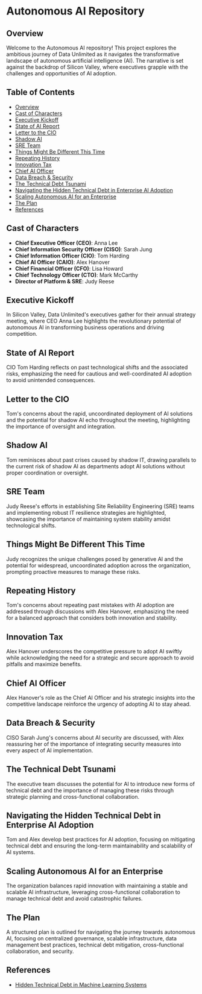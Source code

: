 
# Autonomous AI Repository

## Overview
Welcome to the Autonomous AI repository! This project explores the ambitious journey of Data Unlimited as it navigates the transformative landscape of autonomous artificial intelligence (AI). The narrative is set against the backdrop of Silicon Valley, where executives grapple with the challenges and opportunities of AI adoption.

## Table of Contents
- [Overview](#overview)
- [Cast of Characters](#cast-of-characters)
- [Executive Kickoff](#executive-kickoff)
- [State of AI Report](#state-of-ai-report)
- [Letter to the CIO](#letter-to-the-cio)
- [Shadow AI](#shadow-ai)
- [SRE Team](#sre-team)
- [Things Might Be Different This Time](#things-might-be-different-this-time)
- [Repeating History](#repeating-history)
- [Innovation Tax](#innovation-tax)
- [Chief AI Officer](#chief-ai-officer)
- [Data Breach & Security](#data-breach--security)
- [The Technical Debt Tsunami](#the-technical-debt-tsunami)
- [Navigating the Hidden Technical Debt in Enterprise AI Adoption](#navigating-the-hidden-technical-debt-in-enterprise-ai-adoption)
- [Scaling Autonomous AI for an Enterprise](#scaling-autonomous-ai-for-an-enterprise)
- [The Plan](#the-plan)
- [References](#references)

## Cast of Characters
- **Chief Executive Officer (CEO)**: Anna Lee
- **Chief Information Security Officer (CISO)**: Sarah Jung
- **Chief Information Officer (CIO)**: Tom Harding
- **Chief AI Officer (CAIO)**: Alex Hanover
- **Chief Financial Officer (CFO)**: Lisa Howard
- **Chief Technology Officer (CTO)**: Mark McCarthy
- **Director of Platform & SRE**: Judy Reese

## Executive Kickoff
In Silicon Valley, Data Unlimited's executives gather for their annual strategy meeting, where CEO Anna Lee highlights the revolutionary potential of autonomous AI in transforming business operations and driving competition.

## State of AI Report
CIO Tom Harding reflects on past technological shifts and the associated risks, emphasizing the need for cautious and well-coordinated AI adoption to avoid unintended consequences.

## Letter to the CIO
Tom's concerns about the rapid, uncoordinated deployment of AI solutions and the potential for shadow AI echo throughout the meeting, highlighting the importance of oversight and integration.

## Shadow AI
Tom reminisces about past crises caused by shadow IT, drawing parallels to the current risk of shadow AI as departments adopt AI solutions without proper coordination or oversight.

## SRE Team
Judy Reese's efforts in establishing Site Reliability Engineering (SRE) teams and implementing robust IT resilience strategies are highlighted, showcasing the importance of maintaining system stability amidst technological shifts.

## Things Might Be Different This Time
Judy recognizes the unique challenges posed by generative AI and the potential for widespread, uncoordinated adoption across the organization, prompting proactive measures to manage these risks.

## Repeating History
Tom's concerns about repeating past mistakes with AI adoption are addressed through discussions with Alex Hanover, emphasizing the need for a balanced approach that considers both innovation and stability.

## Innovation Tax
Alex Hanover underscores the competitive pressure to adopt AI swiftly while acknowledging the need for a strategic and secure approach to avoid pitfalls and maximize benefits.

## Chief AI Officer
Alex Hanover's role as the Chief AI Officer and his strategic insights into the competitive landscape reinforce the urgency of adopting AI to stay ahead.

## Data Breach & Security
CISO Sarah Jung's concerns about AI security are discussed, with Alex reassuring her of the importance of integrating security measures into every aspect of AI implementation.

## The Technical Debt Tsunami
The executive team discusses the potential for AI to introduce new forms of technical debt and the importance of managing these risks through strategic planning and cross-functional collaboration.

## Navigating the Hidden Technical Debt in Enterprise AI Adoption
Tom and Alex develop best practices for AI adoption, focusing on mitigating technical debt and ensuring the long-term maintainability and scalability of AI systems.

## Scaling Autonomous AI for an Enterprise
The organization balances rapid innovation with maintaining a stable and scalable AI infrastructure, leveraging cross-functional collaboration to manage technical debt and avoid catastrophic failures.

## The Plan
A structured plan is outlined for navigating the journey towards autonomous AI, focusing on centralized governance, scalable infrastructure, data management best practices, technical debt mitigation, cross-functional collaboration, and security.

## References
- [Hidden Technical Debt in Machine Learning Systems](https://proceedings.neurips.cc/paper_files/paper/2015/file/86df7dcfd896fcaf2674f757a2463eba-Paper.pdf)
